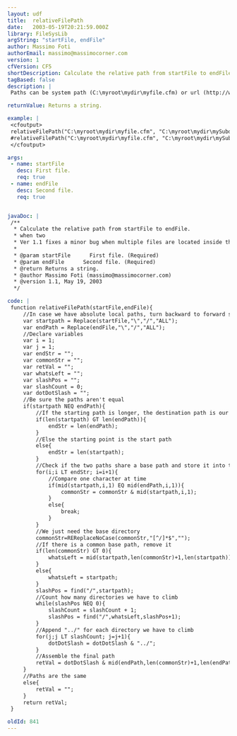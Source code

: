 ```yaml
---
layout: udf
title:  relativeFilePath
date:   2003-05-19T20:21:59.000Z
library: FileSysLib
argString: "startFile, endFile"
author: Massimo Foti
authorEmail: massimo@massimocorner.com
version: 1
cfVersion: CF5
shortDescription: Calculate the relative path from startFile to endFile.
tagBased: false
description: |
 Paths can be system path (C:\myroot\mydir\myfile.cfm) or url (http://www.mydomain/myfile.cfm) but different kinds of paths (system and url) can't be used at the very same time.

returnValue: Returns a string.

example: |
 <cfoutput>
 relativeFilePath("C:\myroot\mydir\myfile.cfm", "C:\myroot\mydir\mySubdir\myfile.cfm") =
 #relativeFilePath("C:\myroot\mydir\myfile.cfm", "C:\myroot\mydir\mySubdir\myfile.cfm")#
 </cfoutput>

args:
 - name: startFile
   desc: First file.
   req: true
 - name: endFile
   desc: Second file.
   req: true


javaDoc: |
 /**
  * Calculate the relative path from startFile to endFile.
  * when two
  * Ver 1.1 fixes a minor bug when multiple files are located inside the same directory and their names start with the same letter.
  * 
  * @param startFile      First file. (Required)
  * @param endFile      Second file. (Required)
  * @return Returns a string. 
  * @author Massimo Foti (massimo@massimocorner.com) 
  * @version 1.1, May 19, 2003 
  */

code: |
 function relativeFilePath(startFile,endFile){
     //In case we have absolute local paths, turn backward to forward slashes
     var startpath = Replace(startFile,"\","/","ALL"); 
     var endPath = Replace(endFile,"\","/","ALL"); 
     //Declare variables
     var i = 1;
     var j = 1;
     var endStr = "";
     var commonStr = "";
     var retVal = "";
     var whatsLeft = "";
     var slashPos = "";
     var slashCount = 0;
     var dotDotSlash = "";
     //Be sure the paths aren't equal
     if(startpath NEQ endPath){
         //If the starting path is longer, the destination path is our starting point
         if(len(startpath) GT len(endPath)){
             endStr = len(endPath);
         }
         //Else the starting point is the start path
         else{
             endStr = len(startpath);
         }
         //Check if the two paths share a base path and store it into the commonStr variable
         for(i;i LT endStr; i=i+1){
             //Compare one character at time
             if(mid(startpath,i,1) EQ mid(endPath,i,1)){
                 commonStr = commonStr & mid(startpath,i,1);
             }
             else{
                 break;
             }
         }
         //We just need the base directory
         commonStr=REReplaceNoCase(commonStr,"[^/]*$","");
         //If there is a common base path, remove it
         if(len(commonStr) GT 0){
             whatsLeft = mid(startpath,len(commonStr)+1,len(startpath));
         }
         else{
             whatsLeft = startpath;
         }
         slashPos = find("/",startpath);
         //Count how many directories we have to climb
         while(slashPos NEQ 0){
             slashCount = slashCount + 1;
             slashPos = find("/",whatsLeft,slashPos+1);
         }
         //Append "../" for each directory we have to climb
         for(j;j LT slashCount; j=j+1){
             dotDotSlash = dotDotSlash & "../";
         }
         //Assemble the final path
         retVal = dotDotSlash & mid(endPath,len(commonStr)+1,len(endPath));
     }
     //Paths are the same
     else{
         retVal = "";
     }
     return retVal;
 }

oldId: 841
---
```


